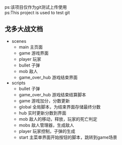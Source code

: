 ps:该项目仅作为git测试上传使用<br>
ps:This project is used to test git
## 戈多大战文档
* scenes
    * main 主页面
    * game 游戏界面
    * player 玩家
    * bullet 子弹
    * mob 敌人
    * game_over_hub 游戏结束界面
* scripts
    * bullet 子弹
    * game_over_hub 游戏结束结算脚本
    * game 游戏加分，分数更新
    * global 全局脚本，为结束界面存储最终分数
    * hub 实时更新分数到界面
    * mob 敌人的移动，释放，玩家的死亡判定
    * mobs 敌人管理器，生成敌人
    * player 玩家控制，子弹的生成
    * start 主菜单界面开始按钮的脚本，跳转到game场景

